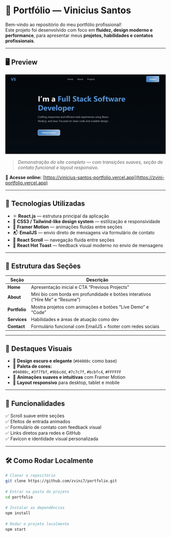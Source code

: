 # 💼 Portfólio — Vinicius Santos 

Bem-vindo ao repositório do meu portfólio profissional!  
Este projeto foi desenvolvido com foco em **fluidez, design moderno e performance**, para apresentar meus **projetos, habilidades e contatos profissionais**.

---

## 🖥️ Preview

![Portfolio Preview](portfolio/public/preview.png)

> *Demonstração do site completo — com transições suaves, seção de contato funcional e layout responsivo.*

🔗 **Acesse online:** [https://vinicius-santos-portfolio.vercel.app](https://zvini-portfolio.vercel.app)

---

## 🚀 Tecnologias Utilizadas

- ⚛️ **React.js** — estrutura principal da aplicação  
- 🎨 **CSS3 / Tailwind-like design system** — estilização e responsividade  
- 🧭 **Framer Motion** — animações fluidas entre seções  
- 📬 **EmailJS** — envio direto de mensagens via formulário de contato  
- 🧠 **React Scroll** — navegação fluida entre seções  
- 🔔 **React Hot Toast** — feedback visual moderno no envio de mensagens  

---

## 🧩 Estrutura das Seções

| Seção | Descrição |
|-------|------------|
| **Home** | Apresentação inicial e CTA “Previous Projects” |
| **About** | Mini bio com borda em profundidade e botões interativos (“Hire Me” e “Resume”) |
| **Portfolio** | Mostra projetos com animações e botões “Live Demo” e “Code” |
| **Services** | Habilidades e áreas de atuação como dev |
| **Contact** | Formulário funcional com EmailJS + footer com redes sociais |

---

## 📸 Destaques Visuais

- 💫 **Design escuro e elegante** (`#04080c` como base)  
- 🩵 **Paleta de cores:**  
  `#04080c`, `#3f7fbf`, `#9bbcdd`, `#7c7c7f`, `#bcbfc4`, `#FFFFFF`  
- 🔄 **Animações suaves e intuitivas** com Framer Motion  
- 🧱 **Layout responsivo** para desktop, tablet e mobile  

---

## 🧠 Funcionalidades

✅ Scroll suave entre seções  
✅ Efeitos de entrada animados  
✅ Formulário de contato com feedback visual  
✅ Links diretos para redes e GitHub  
✅ Favicon e identidade visual personalizada  

---

## 🛠️ Como Rodar Localmente

```bash
# Clonar o repositório
git clone https://github.com/zvini7/portfolio.git

# Entrar na pasta do projeto
cd portfolio

# Instalar as dependências
npm install

# Rodar o projeto localmente
npm start
